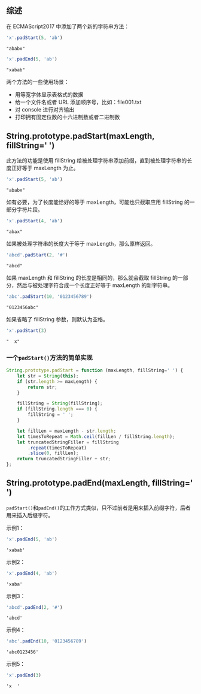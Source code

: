 ## 综述

在 ECMAScript2017 中添加了两个新的字符串方法：

```javascript
'x'.padStart(5, 'ab')
```

```
"ababx"
```

```javascript
'x'.padEnd(5, 'ab')
```

```
"xabab"
```

两个方法的一些使用场景：

* 用等宽字体显示表格式的数据
* 给一个文件名或者 URL 添加顺序号，比如：file001.txt
* 对 console 进行对齐输出
* 打印拥有固定位数的十六进制数或者二进制数

## String.prototype.padStart(maxLength, fillString=' ')

此方法的功能是使用 fillString 给被处理字符串添加前缀，直到被处理字符串的长度正好等于 maxLength 为止。

```javascript
'x'.padStart(5, 'ab')
```

```
"ababx"
```

如有必要，为了长度能恰好的等于 maxLength，可能也只截取应用 fillString 的一部分字符片段。

```javascript
'x'.padStart(4, 'ab')
```

```
"abax"
```

如果被处理字符串的长度大于等于 maxLength，那么原样返回。

```javascript
'abcd'.padStart(2, '#')
```

```
"abcd"
```

如果 maxLength 和 fillString 的长度是相同的，那么就会截取 fillString 的一部分，然后与被处理字符合成一个长度正好等于 maxLength 的新字符串。

```javascript
'abc'.padStart(10, '0123456789')
```

```
"0123456abc"
```

如果省略了 fillString 参数，则默认为空格。

```javascript
'x'.padStart(3)
```

```
"  x"
```

### 一个`padStart()`方法的简单实现

```javascript
String.prototype.padStart = function (maxLength, fillString=' ') {
    let str = String(this);
    if (str.length >= maxLength) {
        return str;
    }

    fillString = String(fillString);
    if (fillString.length === 0) {
        fillString = ' ';
    }

    let fillLen = maxLength - str.length;
    let timesToRepeat = Math.ceil(fillLen / fillString.length);
    let truncatedStringFiller = fillString
        .repeat(timesToRepeat)
        .slice(0, fillLen);
    return truncatedStringFiller + str;
};
```

## String.prototype.padEnd(maxLength, fillString=' ') 

`padStart()`和`padEnd()`的工作方式类似，只不过前者是用来插入前缀字符，后者用来插入后缀字符。

示例1：
```javascript
'x'.padEnd(5, 'ab')
```

```
'xabab'
```

示例2：
```javascript
'x'.padEnd(4, 'ab')
```

```
'xaba'
```

示例3：
```javascript
'abcd'.padEnd(2, '#')
```

```
'abcd'
```

示例4：
```javascript
'abc'.padEnd(10, '0123456789')
```

```
'abc0123456'
```

示例5：
```javascript
'x'.padEnd(3)
```

```
'x  '
```
